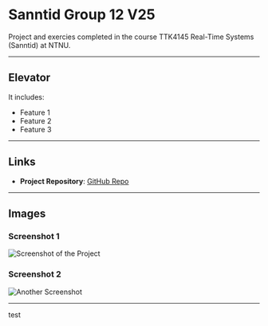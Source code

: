 # Sanntid Group 12 V25

Project and exercies completed in the course TTK4145 Real-Time Systems (Sanntid) at NTNU.

---

## Elevator
  
It includes:
- Feature 1
- Feature 2
- Feature 3

---

## Links

- **Project Repository**: [GitHub Repo](https://github.com/fredrswa/Sanntid13)

---

## Images

### Screenshot 1
![Screenshot of the Project](https://via.placeholder.com/800x400.png?text=Project+Screenshot)

### Screenshot 2
![Another Screenshot](https://via.placeholder.com/800x400.png?text=Another+Screenshot)

---


test